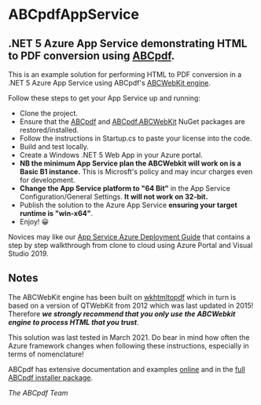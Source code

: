 <h1>ABCpdfAppService</h1>
<h2>.NET 5 Azure App Service demonstrating HTML to PDF conversion using <a href="https://www.websupergoo.com/abcpdf-1.aspx">ABCpdf</a>.</h2>
<p>This is an example solution for performing HTML to PDF conversion in a .NET 5 Azure App Service using ABCpdf's <a href="https://www.websupergoo.com/helppdfnet/default.htm?page=source%2F5-abcpdf%2Fxhtmloptions%2F2-properties%2F2-forwebkit.htm">
ABCWebKit engine</a>.</p>
<p>Follow these steps to get your App Service up and running:</p>
<ul>
<li>Clone the project.</li>
<li>Ensure that the <a href="https://www.nuget.org/packages/ABCpdf/">ABCpdf</a> and <a href="https://www.nuget.org/packages/ABCpdf.ABCWebKit/">ABCpdf.ABCWebKit</a> NuGet packages are restored/installed.</li>
<li>Follow the instructions in Startup.cs to paste your license into the code.</li>
<li>Build and test locally.</li>
<li>Create a Windows .NET 5 Web App in your Azure portal.</li>
<li><strong>NB the minimum App Service plan the ABCWebkit will work on is a Basic B1 instance.</strong> This is Microsft's policy and may incur charges even for development.</li>
<li><strong>Change the App Service platform to "64 Bit"</strong> in the App Service Configuration/General Settings. <strong>It will not work on 32-bit.</strong></li> 
<li>Publish the solution to the Azure App Service <strong>ensuring your target runtime is "win-x64"</strong>.</li>
<li>Enjoy! &#128512;</li>
</ul>
<p>Novices may like our <a href="https://www.websupergoo.com/support-azure-abcpdf.aspx#appservice">App Service Azure Deployment Guide</a> that contains a step by step walkthrough from clone to cloud using Azure Portal and Visual Studio 2019.</p>
<h2>Notes</h2>
<p>The ABCWebKit engine has been built on <a href="https://wkhtmltopdf.org/">wkhtmltopdf</a> which in turn is based on a version of QTWebKit 
from 2012 which was last updated in 2015! Therefore <strong><em>we strongly recommend that you only use the ABCWebkit engine to process HTML that you trust</em></strong>.</p>


<p>This solution was last tested in March 2021. Do bear in mind how often the Azure framework changes when following these instructions, especially in terms of nomenclature!</p>
<p>ABCpdf has extensive documentation and examples <a href="https://www.websupergoo.com/helppdfnet/default.htm">online</a> and in the <a href="https://www.websupergoo.com/abcpdf-download.aspx">full ABCpdf installer package</a>.</p>
<em>The ABCpdf Team</em>
